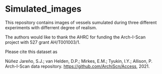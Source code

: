 # Simulated_images

This repository contains images of vessels sumulated during three different experiments with differrent degree of realism.


The authors would like to thank the AHRC for funding the Arch-I-Scan project with 527 grant AH/T001003/1.

Please cite this dataset as

Núñez Jareño, S.J.; van Helden, D.P.; Mirkes, E.M.; Tyukin, I.Y.; Allison, P. Arch-I-Scan data repository. https://github.com/ArchiScn/Access, 2021.
